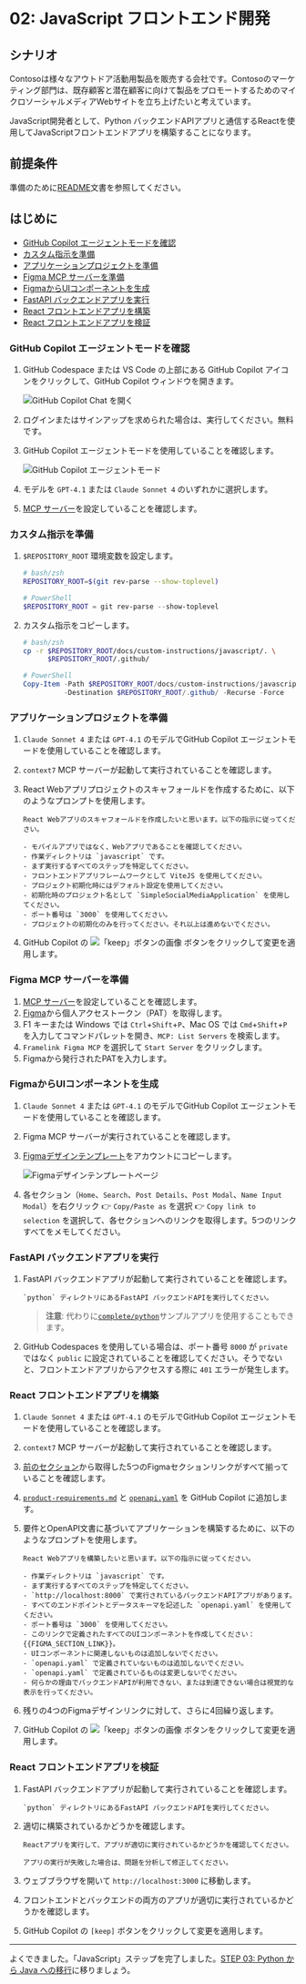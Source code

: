 # 02: JavaScript フロントエンド開発

## シナリオ

Contosoは様々なアウトドア活動用製品を販売する会社です。Contosoのマーケティング部門は、既存顧客と潜在顧客に向けて製品をプロモートするためのマイクロソーシャルメディアWebサイトを立ち上げたいと考えています。

JavaScript開発者として、Python バックエンドAPIアプリと通信するReactを使用してJavaScriptフロントエンドアプリを構築することになります。

## 前提条件

準備のために[README](../README.md)文書を参照してください。

## はじめに

- [GitHub Copilot エージェントモードを確認](#github-copilot-エージェントモードを確認)
- [カスタム指示を準備](#カスタム指示を準備)
- [アプリケーションプロジェクトを準備](#アプリケーションプロジェクトを準備)
- [Figma MCP サーバーを準備](#figma-mcp-サーバーを準備)
- [FigmaからUIコンポーネントを生成](#figmaからuiコンポーネントを生成)
- [FastAPI バックエンドアプリを実行](#fastapi-バックエンドアプリを実行)
- [React フロントエンドアプリを構築](#react-フロントエンドアプリを構築)
- [React フロントエンドアプリを検証](#react-フロントエンドアプリを検証)

### GitHub Copilot エージェントモードを確認

1. GitHub Codespace または VS Code の上部にある GitHub Copilot アイコンをクリックして、GitHub Copilot ウィンドウを開きます。

   ![GitHub Copilot Chat を開く](../../docs/images/setup-02.png)

1. ログインまたはサインアップを求められた場合は、実行してください。無料です。
1. GitHub Copilot エージェントモードを使用していることを確認します。

   ![GitHub Copilot エージェントモード](../../docs/images/setup-03.png)

1. モデルを `GPT-4.1` または `Claude Sonnet 4` のいずれかに選択します。
1. [MCP サーバー](./00-setup.md#mcp-サーバーを設定)を設定していることを確認します。

### カスタム指示を準備

1. `$REPOSITORY_ROOT` 環境変数を設定します。

   ```bash
   # bash/zsh
   REPOSITORY_ROOT=$(git rev-parse --show-toplevel)
   ```

   ```powershell
   # PowerShell
   $REPOSITORY_ROOT = git rev-parse --show-toplevel
   ```

1. カスタム指示をコピーします。

    ```bash
    # bash/zsh
    cp -r $REPOSITORY_ROOT/docs/custom-instructions/javascript/. \
          $REPOSITORY_ROOT/.github/
    ```

    ```powershell
    # PowerShell
    Copy-Item -Path $REPOSITORY_ROOT/docs/custom-instructions/javascript/* `
              -Destination $REPOSITORY_ROOT/.github/ -Recurse -Force
    ```

### アプリケーションプロジェクトを準備

1. `Claude Sonnet 4` または `GPT-4.1` のモデルでGitHub Copilot エージェントモードを使用していることを確認します。
1. `context7` MCP サーバーが起動して実行されていることを確認します。
1. React Webアプリプロジェクトのスキャフォールドを作成するために、以下のようなプロンプトを使用します。

    ```text
    React Webアプリのスキャフォールドを作成したいと思います。以下の指示に従ってください。
    
    - モバイルアプリではなく、Webアプリであることを確認してください。
    - 作業ディレクトリは `javascript` です。
    - まず実行するすべてのステップを特定してください。
    - フロントエンドアプリフレームワークとして ViteJS を使用してください。
    - プロジェクト初期化時にはデフォルト設定を使用してください。
    - 初期化時のプロジェクト名として `SimpleSocialMediaApplication` を使用してください。
    - ポート番号は `3000` を使用してください。
    - プロジェクトの初期化のみを行ってください。それ以上は進めないでください。
    ```

1. GitHub Copilot の ![「keep」ボタンの画像](https://img.shields.io/badge/keep-blue) ボタンをクリックして変更を適用します。

### Figma MCP サーバーを準備

1. [MCP サーバー](./00-setup.md#mcp-サーバーを設定)を設定していることを確認します。
1. [Figma](https://www.figma.com/)から個人アクセストークン（PAT）を取得します。
1. F1 キーまたは Windows では `Ctrl`+`Shift`+`P`、Mac OS では `Cmd`+`Shift`+`P` を入力してコマンドパレットを開き、`MCP: List Servers` を検索します。
1. `Framelink Figma MCP` を選択して `Start Server` をクリックします。
1. Figmaから発行されたPATを入力します。

### FigmaからUIコンポーネントを生成

1. `Claude Sonnet 4` または `GPT-4.1` のモデルでGitHub Copilot エージェントモードを使用していることを確認します。
1. Figma MCP サーバーが実行されていることを確認します。
1. [Figmaデザインテンプレート](https://www.figma.com/community/file/1495954632647006209)をアカウントにコピーします。

   ![Figmaデザインテンプレートページ](../../docs/images/javascript-01.png)

1. 各セクション（`Home`、`Search`、`Post Details`、`Post Modal`、`Name Input Modal`）を右クリック 👉 `Copy/Paste as` を選択 👉 `Copy link to selection` を選択して、各セクションへのリンクを取得します。5つのリンクすべてをメモしてください。

### FastAPI バックエンドアプリを実行

1. FastAPI バックエンドアプリが起動して実行されていることを確認します。

    ```text
    `python` ディレクトリにあるFastAPI バックエンドAPIを実行してください。
    ```

   > **注意**: 代わりに[`complete/python`](../complete/python/)サンプルアプリを使用することもできます。

1. GitHub Codespaces を使用している場合は、ポート番号 `8000` が `private` ではなく `public` に設定されていることを確認してください。そうでないと、フロントエンドアプリからアクセスする際に `401` エラーが発生します。

### React フロントエンドアプリを構築

1. `Claude Sonnet 4` または `GPT-4.1` のモデルでGitHub Copilot エージェントモードを使用していることを確認します。
1. `context7` MCP サーバーが起動して実行されていることを確認します。
1. [前のセクション](#figmaからuiコンポーネントを生成)から取得した5つのFigmaセクションリンクがすべて揃っていることを確認します。
1. [`product-requirements.md`](../product-requirements.md) と [`openapi.yaml`](../openapi.yaml) を GitHub Copilot に追加します。
1. 要件とOpenAPI文書に基づいてアプリケーションを構築するために、以下のようなプロンプトを使用します。

    ```text
    React Webアプリを構築したいと思います。以下の指示に従ってください。
    
    - 作業ディレクトリは `javascript` です。
    - まず実行するすべてのステップを特定してください。
    - `http://localhost:8000` で実行されているバックエンドAPIアプリがあります。
    - すべてのエンドポイントとデータスキーマを記述した `openapi.yaml` を使用してください。
    - ポート番号は `3000` を使用してください。
    - このリンクで定義されたすべてのUIコンポーネントを作成してください：{{FIGMA_SECTION_LINK}}。
    - UIコンポーネントに関連しないものは追加しないでください。
    - `openapi.yaml` で定義されていないものは追加しないでください。
    - `openapi.yaml` で定義されているものは変更しないでください。
    - 何らかの理由でバックエンドAPIが利用できない、または到達できない場合は視覚的な表示を行ってください。
    ```

1. 残りの4つのFigmaデザインリンクに対して、さらに4回繰り返します。
1. GitHub Copilot の ![「keep」ボタンの画像](https://img.shields.io/badge/keep-blue) ボタンをクリックして変更を適用します。

### React フロントエンドアプリを検証

1. FastAPI バックエンドアプリが起動して実行されていることを確認します。

    ```text
    `python` ディレクトリにあるFastAPI バックエンドAPIを実行してください。
    ```

1. 適切に構築されているかどうかを確認します。

    ```text
    Reactアプリを実行して、アプリが適切に実行されているかどうかを確認してください。

    アプリの実行が失敗した場合は、問題を分析して修正してください。
    ```

1. ウェブブラウザを開いて `http://localhost:3000` に移動します。
1. フロントエンドとバックエンドの両方のアプリが適切に実行されているかどうかを確認します。
1. GitHub Copilot の `[keep]` ボタンをクリックして変更を適用します。

---

よくできました。「JavaScript」ステップを完了しました。[STEP 03: Python から Java への移行](./03-java.md)に移りましょう。